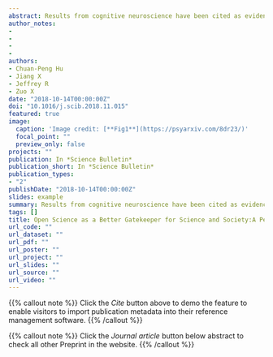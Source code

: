 ```yaml
---
abstract: Results from cognitive neuroscience have been cited as evidence in courtrooms around the world, and their admissibility has been a challenge for the legal system. Unfortunately, the recent reproducibility crisis in cognitive neuroscience, showing that the published studies in cognitive neuroscience may not be as trustworthy as expected, has made the situation worse. Here we analysed how the irreproducible results in cognitive neuroscience literature could compromise the standards for admissibility of scientific evidence, and pointed out how the open science movement may help to alleviate these problems. We conclude that open science not only benefits the scientific community but also the legal system, and society in a broad sense. Therefore, we suggest both scientists and practitioners follow open science recommendations and uphold the best available standards in order to serve as good gatekeepers in their own fields. Moreover, scientists and practitioners should collaborate closely to maintain an effective functioning of the entire gatekeeping system of the law.
author_notes:
- 
- 
- 
- 
authors:
- Chuan-Peng Hu
- Jiang X
- Jeffrey R
- Zuo X
date: "2018-10-14T00:00:00Z"
doi: "10.1016/j.scib.2018.11.015"
featured: true
image:
  caption: 'Image credit: [**Fig1**](https://psyarxiv.com/8dr23/)'
  focal_point: ""
  preview_only: false
projects: ""
publication: In *Science Bulletin*
publication_short: In *Science Bulletin*
publication_types: 
- "2"
publishDate: "2018-10-14T00:00:00Z"
slides: example
summary: Results from cognitive neuroscience have been cited as evidence in courtrooms around the world, and their admissibility has been a challenge for the legal system.  
tags: []
title: Open Science as a Better Gatekeeper for Science and Society:A Perspective from Neurolaw
url_code: ""
url_dataset: ""
url_pdf: ""
url_poster: ""
url_project: ""
url_slides: ""
url_source: ""
url_video: ""
---
```


{{% callout note %}}
Click the _Cite_ button above to demo the feature to enable visitors to import publication metadata into their reference management software.
{{% /callout %}}

{{% callout note %}}
Click the _Journal article_ button below abstract to check all other Preprint in the website.
{{% /callout %}}
